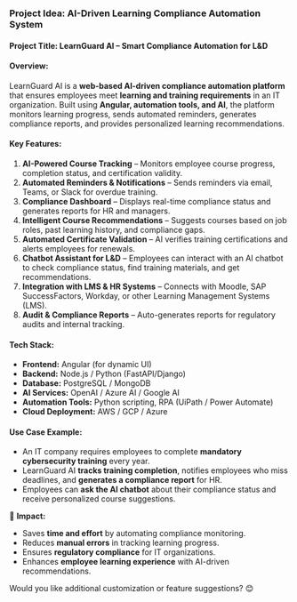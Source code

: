 ### **Project Idea: AI-Driven Learning Compliance Automation System**  

#### **Project Title:** **LearnGuard AI – Smart Compliance Automation for L&D**  

#### **Overview:**  
LearnGuard AI is a **web-based AI-driven compliance automation platform** that ensures employees meet **learning and training requirements** in an IT organization. Built using **Angular, automation tools, and AI**, the platform monitors learning progress, sends automated reminders, generates compliance reports, and provides personalized learning recommendations.  

#### **Key Features:**  
1. **AI-Powered Course Tracking** – Monitors employee course progress, completion status, and certification validity.  
2. **Automated Reminders & Notifications** – Sends reminders via email, Teams, or Slack for overdue training.  
3. **Compliance Dashboard** – Displays real-time compliance status and generates reports for HR and managers.  
4. **Intelligent Course Recommendations** – Suggests courses based on job roles, past learning history, and compliance gaps.  
5. **Automated Certificate Validation** – AI verifies training certifications and alerts employees for renewals.  
6. **Chatbot Assistant for L&D** – Employees can interact with an AI chatbot to check compliance status, find training materials, and get recommendations.  
7. **Integration with LMS & HR Systems** – Connects with Moodle, SAP SuccessFactors, Workday, or other Learning Management Systems (LMS).  
8. **Audit & Compliance Reports** – Auto-generates reports for regulatory audits and internal tracking.  

#### **Tech Stack:**  
- **Frontend:** Angular (for dynamic UI)  
- **Backend:** Node.js / Python (FastAPI/Django)  
- **Database:** PostgreSQL / MongoDB  
- **AI Services:** OpenAI / Azure AI / Google AI  
- **Automation Tools:** Python scripting, RPA (UiPath / Power Automate)  
- **Cloud Deployment:** AWS / GCP / Azure  

#### **Use Case Example:**  
- An IT company requires employees to complete **mandatory cybersecurity training** every year.  
- LearnGuard AI **tracks training completion**, notifies employees who miss deadlines, and **generates a compliance report** for HR.  
- Employees can **ask the AI chatbot** about their compliance status and receive personalized course suggestions.  

🚀 **Impact:**  
- Saves **time and effort** by automating compliance monitoring.  
- Reduces **manual errors** in tracking learning progress.  
- Ensures **regulatory compliance** for IT organizations.  
- Enhances **employee learning experience** with AI-driven recommendations.  

Would you like additional customization or feature suggestions? 😊
